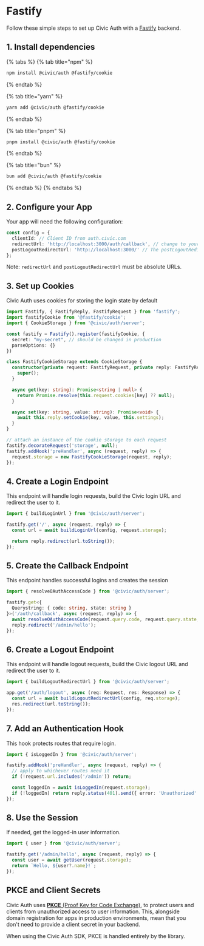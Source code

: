 # Fastify

Follow these simple steps to set up Civic Auth with a [Fastify](https://fastify.dev/) backend.

## 1. Install dependencies

{% tabs %}
{% tab title="npm" %}
```bash
npm install @civic/auth @fastify/cookie
```
{% endtab %}

{% tab title="yarn" %}
```bash
yarn add @civic/auth @fastify/cookie
```
{% endtab %}

{% tab title="pnpm" %}
```bash
pnpm install @civic/auth @fastify/cookie
```
{% endtab %}

{% tab title="bun" %}
```bash
bun add @civic/auth @fastify/cookie
```
{% endtab %}
{% endtabs %}

## 2. Configure your App

Your app will need the following configuration:

```typescript
const config = {
  clientId: // Client ID from auth.civic.com
  redirectUrl: 'http://localhost:3000/auth/callback', // change to your domain when deploying
  postLogoutRedirectUrl: 'http://localhost:3000/' // The postLogoutRedirectUrl is the URL where the user will be redirected after successfully logging out from Civic's auth server.
};
```

Note: `redirectUrl` and `postLogoutRedirectUrl` must be absolute URLs.

## 3. Set up Cookies

Civic Auth uses cookies for storing the login state by default

```typescript
import Fastify, { FastifyReply, FastifyRequest } from 'fastify';
import fastifyCookie from '@fastify/cookie';
import { CookieStorage } from '@civic/auth/server';

const fastify = Fastify().register(fastifyCookie, {
  secret: "my-secret", // should be changed in production
  parseOptions: {}
})

class FastifyCookieStorage extends CookieStorage {
  constructor(private request: FastifyRequest, private reply: FastifyReply) {
    super();
  }

  async get(key: string): Promise<string | null> {
    return Promise.resolve(this.request.cookies[key] ?? null);
  }

  async set(key: string, value: string): Promise<void> {
    await this.reply.setCookie(key, value, this.settings);
  }
}

// attach an instance of the cookie storage to each request
fastify.decorateRequest('storage', null);
fastify.addHook('preHandler', async (request, reply) => {
  request.storage = new FastifyCookieStorage(request, reply);
});
```

## 4. Create a Login Endpoint

This endpoint will handle login requests,  build the Civic login URL and redirect the user to it.

```typescript
import { buildLoginUrl } from '@civic/auth/server';

fastify.get('/', async (request, reply) => {
  const url = await buildLoginUrl(config, request.storage);

  return reply.redirect(url.toString());
});
```

## 5. Create the Callback Endpoint

This endpoint handles successful logins and creates the session

```typescript
import { resolveOAuthAccessCode } from '@civic/auth/server';

fastify.get<{
  Querystring: { code: string, state: string }
}>('/auth/callback', async (request, reply) => {
  await resolveOAuthAccessCode(request.query.code, request.query.state, request.storage, config);
  reply.redirect('/admin/hello');
});
```

## 6. Create a Logout Endpoint

This endpoint will handle logout requests, build the Civic logout URL and redirect the user to it.

```typescript
import { buildLogoutRedirectUrl } from '@civic/auth/server';

app.get('/auth/logout', async (req: Request, res: Response) => {
  const url = await buildLogoutRedirectUrl(config, req.storage);
  res.redirect(url.toString());
});
```

## 7. Add an Authentication Hook

This hook protects routes that require login.

```typescript
import { isLoggedIn } from '@civic/auth/server';

fastify.addHook('preHandler', async (request, reply) => {
  // apply to whichever routes need it
  if (!request.url.includes('/admin')) return;

  const loggedIn = await isLoggedIn(request.storage);
  if (!loggedIn) return reply.status(401).send({ error: 'Unauthorized' });
});
```

## 8. Use the Session

If needed, get the logged-in user information.

```typescript
import { user } from '@civic/auth/server';

fastify.get('/admin/hello', async (request, reply) => {
  const user = await getUser(request.storage);
  return `Hello, ${user?.name}!`;
});
```

## PKCE and Client Secrets

Civic Auth uses [**PKCE** (Proof Key for Code Exchange)](https://oauth.net/2/pkce/), to protect users and clients from unauthorized access to user information. This, alongside domain registration for apps in production environments, mean that you don't need to provide a client secret in your backend.

When using the Civic Auth SDK, PKCE is handled entirely by the library.
